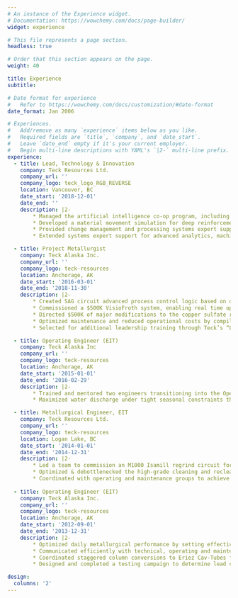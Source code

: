```yaml
---
# An instance of the Experience widget.
# Documentation: https://wowchemy.com/docs/page-builder/
widget: experience

# This file represents a page section.
headless: true

# Order that this section appears on the page.
weight: 40

title: Experience
subtitle:

# Date format for experience
#   Refer to https://wowchemy.com/docs/customization/#date-format
date_format: Jan 2006

# Experiences.
#   Add/remove as many `experience` items below as you like.
#   Required fields are `title`, `company`, and `date_start`.
#   Leave `date_end` empty if it's your current employer.
#   Begin multi-line descriptions with YAML's `|2-` multi-line prefix.
experience:
  - title: Lead, Technology & Innovation 
    company: Teck Resources Ltd.
    company_url: ''
    company_logo: teck_logo_RGB_REVERSE
    location: Vancouver, BC
    date_start: '2018-12-01'
    date_end: ''
    description: |2-
        * Managed the artificial intelligence co-op program, including developing curricula, interviewing candidates, securing team placements and mentoring participants as internal program coordinator; coached Athena Pathways mentees, recruited other mentors.
        * Developed a material movement simulation for deep reinforcement learning to optimize a long-range technology deployment strategy with multiple competing objectives.
        * Provided change management and processing systems expert support for advanced analytics, machine learning modeling and optimization for the Red Dog Operations Mill Optimization project.
        * Extended systems expert support for advanced analytics, machine learning modeling and optimization for the Highland Valley Copper Mill Optimization Analytics project.

  - title: Project Metallurgist
    company: Teck Alaska Inc.
    company_url: ''
    company_logo: teck-resources
    location: Anchorage, AK
    date_start: '2016-03-01'
    date_end: '2018-11-30'
    description: |2-
        * Created SAG circuit advanced process control logic based on old logic from OCS 9.1 for the new OCS-4D application, including programming, defining dynamic circuit constraints for bottleneck detection, and active evaluation of control performance.
        * Commissioned a $500K VisioFroth system, enabling real time optimization of the zinc rougher circuit.
        * Directed $500K of major modifications to the copper sulfate reagent dosing system, resulting in decommissioning 50% of the active copper sulfate reagent dosing tanks and removal of an unsafe operating condition.
        * Optimized maintenance and reduced operational costs by compiling and analyzing data for M5000 Isamill wear parts.
        * Selected for additional leadership training through Teck’s “Leading for Excellence” program to develop coaching skills.

  - title: Operating Engineer (EIT)
    company: Teck Alaska Inc
    company_url: ''
    company_logo: teck-resources
    location: Anchorage, AK
    date_start: '2015-01-01'
    date_end: '2016-02-29'
    description: |2-
        * Trained and mentored two engineers transitioning into the Operating Engineer role to allow me to shift into a new position for technical development.
        * Maximized water discharge under tight seasonal constraints through collaboration with Mill Operations while adhering to strict regulatory compliance requirements.

  - title: Metallurgical Engineer, EIT
    company: Teck Resources Ltd.
    company_url: ''
    company_logo: teck-resources
    location: Logan Lake, BC
    date_start: '2014-01-01'
    date_end: '2014-12-31'
    description: |2-
        * Led a team to commission an M1000 Isamill regrind circuit for a new copper-molybdenum bulk flotation plant by communicating effectively with contractor, technical, operating and maintenance groups.
        * Optimized & debottlenecked the high-grade cleaning and recleaner circuits with minimal process changes by utilizing existing equipment.
        * Coordinated with operating and maintenance groups to achieve 80% Isamill utilization within six months of commissioning and three months ahead of schedule.
    
  - title: Operating Engineer (EIT)
    company: Teck Alaska Inc.
    company_url: ''
    company_logo: teck-resources
    location: Anchorage, AK
    date_start: '2012-09-01'
    date_end: '2013-12-31'
    description: |2-
        * Optimized daily metallurgical performance by setting effective targets, evaluating changing process conditions and collaborative effort with the mill operations crews.
        * Communicated efficiently with technical, operating and maintenance groups to minimize resource losses.
        * Coordinated staggered column conversions to Eriez Cav-Tubes from Microcel static mixers as part of a change management strategy to mitigate mass failure risk at the end of the part wear life.
        * Designed and completed a testing campaign to determine lead column performance pre- and post-installation of a new wash pan design that improved flotation column performance by decreasing gangue entrainment.

design:
  columns: '2'
---
```

